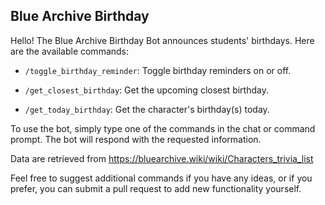 ## Blue Archive Birthday

Hello! The Blue Archive Birthday Bot announces students' birthdays. Here are the available commands:

- `/toggle_birthday_reminder`: Toggle birthday reminders on or off.

- `/get_closest_birthday`: Get the upcoming closest birthday.

- `/get_today_birthday`: Get the character's birthday(s) today.

To use the bot, simply type one of the commands in the chat or command prompt. The bot will respond with the requested information.

Data are retrieved from https://bluearchive.wiki/wiki/Characters_trivia_list

Feel free to suggest additional commands if you have any ideas, or if you prefer, you can submit a pull request to add new functionality yourself.
